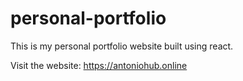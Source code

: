 # personal-portfolio

This is my personal portfolio website built using react.

Visit the website: https://antoniohub.online

